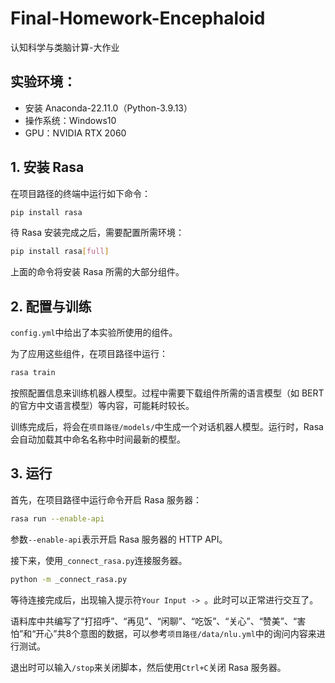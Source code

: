 # Final-Homework-Encephaloid
认知科学与类脑计算-大作业

## 实验环境：

- 安装 Anaconda-22.11.0（Python-3.9.13）
- 操作系统：Windows10
- GPU：NVIDIA RTX 2060

## 1. 安装 Rasa

在项目路径的终端中运行如下命令：

```bash
pip install rasa
```

待 Rasa 安装完成之后，需要配置所需环境：

```bash
pip install rasa[full]
```

上面的命令将安装 Rasa 所需的大部分组件。

## 2. 配置与训练

`config.yml`中给出了本实验所使用的组件。

为了应用这些组件，在项目路径中运行：

```bash
rasa train
```

按照配置信息来训练机器人模型。过程中需要下载组件所需的语言模型（如 BERT 的官方中文语言模型）等内容，可能耗时较长。

训练完成后，将会在`项目路径/models/`中生成一个对话机器人模型。运行时，Rasa 会自动加载其中命名名称中时间最新的模型。

## 3. 运行

首先，在项目路径中运行命令开启 Rasa 服务器：

```bash
rasa run --enable-api
```

参数`--enable-api`表示开启 Rasa 服务器的 HTTP API。

接下来，使用`_connect_rasa.py`连接服务器。

```bash
python -m _connect_rasa.py
```

等待连接完成后，出现输入提示符`Your Input -> `。此时可以正常进行交互了。

语料库中共编写了“打招呼”、“再见”、“闲聊”、“吃饭”、“关心”、“赞美”、“害怕”和“开心”共8个意图的数据，可以参考`项目路径/data/nlu.yml`中的询问内容来进行测试。

退出时可以输入`/stop`来关闭脚本，然后使用`Ctrl+C`关闭 Rasa 服务器。
